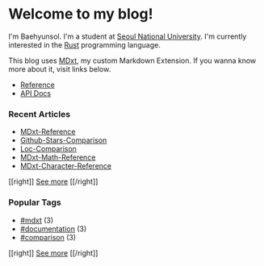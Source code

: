 # Welcome to my blog!

I'm Baehyunsol. I'm a student at [Seoul National University]. I'm currently interested in the [Rust] programming language.

This blog uses [MDxt], my custom Markdown Extension. If you wanna know more about it, visit links below.

- [Reference]
- [API Docs]

[Seoul National University]: https://www.snu.ac.kr/
[MDxt]: https://github.com/baehyunsol/MDxt
[Reference]: MDxt-Reference.html
[API Docs]: https://docs.rs/mdxt/latest/mdxt/
[Rust]: https://www.rust-lang.org/

### Recent Articles


- [MDxt-Reference](MDxt-Reference.html)
- [Github-Stars-Comparison](Github-Stars-Comparison.html)
- [Loc-Comparison](Loc-Comparison.html)
- [MDxt-Math-Reference](MDxt-Math-Reference.html)
- [MDxt-Character-Reference](MDxt-Character-Reference.html)

[[right]]
[See more](Articles.html)
[[/right]]

### Popular Tags


- [#mdxt](tag-mdxt.html) (3)
- [#documentation](tag-documentation.html) (3)
- [#comparison](tag-comparison.html) (3)

[[right]]
[See more](Tags.html)
[[/right]]